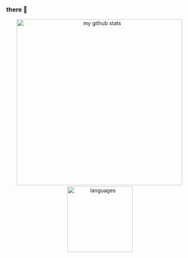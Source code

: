 ###  there 👋

<p align="center">
  <img src="https://github-readme-stats.vercel.app/api?username=kmurata798&show_icons=true&title_color=69f2ba&icon_color=7886e6&text_color=939eaf&bg_color=151515" alt="my github stats" width="445"/>&nbsp;
  <img src="https://github-readme-stats.vercel.app/api/top-langs/?username=ellojess&layout=compact&show_icons=true&title_color=fff&icon_color=fc8930&text_color=939eaf&bg_color=151515" alt="languages" height="176">
</p>
